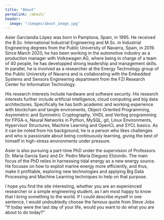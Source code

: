 ```yaml
---
title: "About"
permalink: /about/
header:
  image: "/images/about_image.jpg"
---
```

Asier Garciandia López was born in Pamplona, Spain, in 1995. He received the B.Sc. International Industrial Engineering and M.Sc. in Industrial Engineering degrees from the Public University of Navarra, Spain, in 2019. Since March 2020, he has been working in the automotive industry as a production manager with Volkswagen AG, where being in charge of a team of 40 people, he has developped strong leadership and management skills. In parallel, he is involved as a researcher at the Energy Technology group of the Public University of Navarra and is collaborating with the Embedded Systems and Sensors Engineering department from the FZI Research Center for Information Technology.

His research interests include hardware and software security. His research interests further include artificial intelligence, cloud computing and big data architectures. Specifically he has both academic and working experience with blockchain and tangle enviroments, Object-Oriented Programming, Asymmetric and Symmetric Cryptography, VHDL and Verilog programming for FPGA-s, Neural Networks in Python, MySQL, git, Linux Environments, Hypervisor Structures, Machine Learning and OpenCL and  SYCL basics. As it can be noted from his background, he is a person who likes challenges and who is passionate about being continuously learning, giving the best of himself in high-stress environments under pressure. 

Asier is also pursuing a part-time PhD under the supervision of Professors Dr. Maria García Sanz and Dr. Pedro María Dieguez Elizondo. The main focus of the PhD relies in harnessing tidal energy as a new energy source.  He focuses on how to exploit marine energy more efficiently, and thus, make it profitable, exploring new technologies and applying Big Data Processing and Machine Learning techniques to help on that purpose.

I hope you find the site interesting, whether you are an experienced researcher or a simple engineering student, as I am most happy to know that I bring something to the world. If I could describe myself in one sentence, I would undoubtedly choose the famous quote from Steve Jobs "If today were the last day of your life, would you want to do what you are about to do today?"